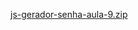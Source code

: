 [js-gerador-senha-aula-9.zip](https://github.com/emanuellycalastro/js/files/14837529/js-gerador-senha-aula-9.zip)
